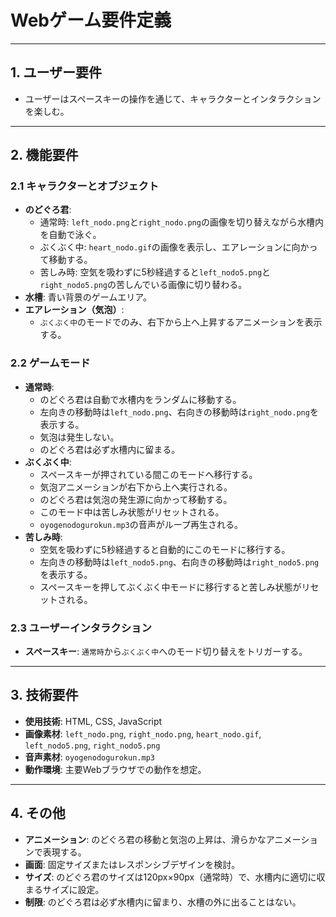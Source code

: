 # Webゲーム要件定義

---

## 1. ユーザー要件

* ユーザーはスペースキーの操作を通じて、キャラクターとインタラクションを楽しむ。

---

## 2. 機能要件

### **2.1 キャラクターとオブジェクト**

* **のどぐろ君**: 
    * 通常時: `left_nodo.png`と`right_nodo.png`の画像を切り替えながら水槽内を自動で泳ぐ。
    * ぶくぶく中: `heart_nodo.gif`の画像を表示し、エアレーションに向かって移動する。
    * 苦しみ時: 空気を吸わずに5秒経過すると`left_nodo5.png`と`right_nodo5.png`の苦しんでいる画像に切り替わる。
* **水槽**: 青い背景のゲームエリア。
* **エアレーション（気泡）**: 
    * `ぶくぶく中`のモードでのみ、右下から上へ上昇するアニメーションを表示する。

### **2.2 ゲームモード**

* **通常時**:
    * のどぐろ君は自動で水槽内をランダムに移動する。
    * 左向きの移動時は`left_nodo.png`、右向きの移動時は`right_nodo.png`を表示する。
    * 気泡は発生しない。
    * のどぐろ君は必ず水槽内に留まる。
* **ぶくぶく中**:
    * スペースキーが押されている間このモードへ移行する。
    * 気泡アニメーションが右下から上へ実行される。
    * のどぐろ君は気泡の発生源に向かって移動する。
    * このモード中は苦しみ状態がリセットされる。
    * `oyogenodogurokun.mp3`の音声がループ再生される。
* **苦しみ時**:
    * 空気を吸わずに5秒経過すると自動的にこのモードに移行する。
    * 左向きの移動時は`left_nodo5.png`、右向きの移動時は`right_nodo5.png`を表示する。
    * スペースキーを押してぶくぶく中モードに移行すると苦しみ状態がリセットされる。

### **2.3 ユーザーインタラクション**

* **スペースキー**: `通常時`から`ぶくぶく中`へのモード切り替えをトリガーする。

---

## 3. 技術要件

* **使用技術**: HTML, CSS, JavaScript
* **画像素材**: `left_nodo.png`, `right_nodo.png`, `heart_nodo.gif`, `left_nodo5.png`, `right_nodo5.png`
* **音声素材**: `oyogenodogurokun.mp3`
* **動作環境**: 主要Webブラウザでの動作を想定。

---

## 4. その他

* **アニメーション**: のどぐろ君の移動と気泡の上昇は、滑らかなアニメーションで表現する。
* **画面**: 固定サイズまたはレスポンシブデザインを検討。
* **サイズ**: のどぐろ君のサイズは120px×90px（通常時）で、水槽内に適切に収まるサイズに設定。
* **制限**: のどぐろ君は必ず水槽内に留まり、水槽の外に出ることはない。